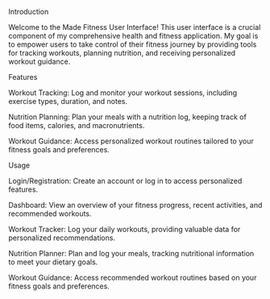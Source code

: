 Introduction

Welcome to the Made Fitness User Interface! This user interface is a crucial component of my comprehensive health and fitness application. My goal is to empower users to take control of their fitness journey by providing tools for tracking workouts, planning nutrition, and receiving personalized workout guidance.

Features

Workout Tracking: Log and monitor your workout sessions, including exercise types, duration, and notes.

Nutrition Planning: Plan your meals with a nutrition log, keeping track of food items, calories, and macronutrients.

Workout Guidance: Access personalized workout routines tailored to your fitness goals and preferences.

Usage

Login/Registration: Create an account or log in to access personalized features.

Dashboard: View an overview of your fitness progress, recent activities, and recommended workouts.

Workout Tracker: Log your daily workouts, providing valuable data for personalized recommendations.

Nutrition Planner: Plan and log your meals, tracking nutritional information to meet your dietary goals.

Workout Guidance: Access recommended workout routines based on your fitness goals and preferences.

